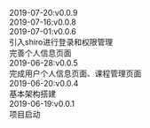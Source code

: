 2019-07-20:v0.0.9       
2019-07-16:v0.0.8     
2019-07-01:v0.0.6      
引入shiro进行登录和权限管理       
完善个人信息页面          
2019-06-28:v0.0.5       
完成用户个人信息页面、课程管理页面         
2019-06-20:v0.0.4       
基本架构搭建            
2019-06-19:v0.0.1      
项目启动          
